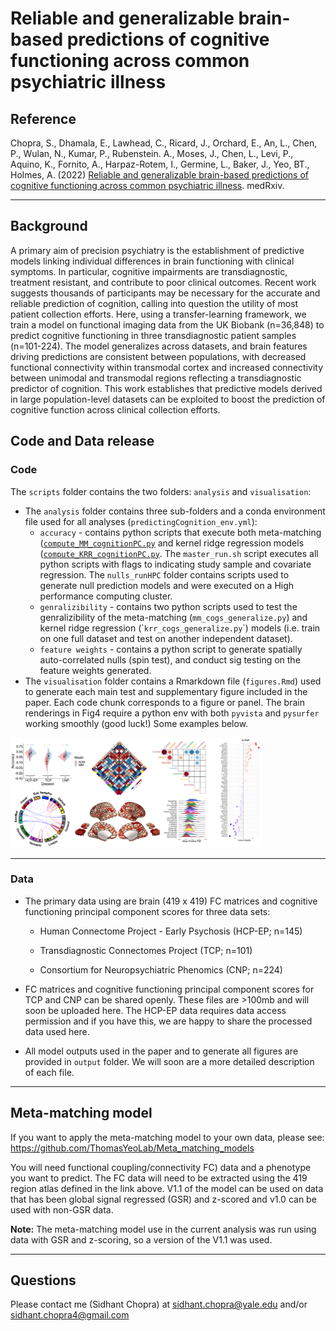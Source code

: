 Reliable and generalizable brain-based predictions of cognitive
functioning across common psychiatric illness
================

## Reference

Chopra, S., Dhamala, E., Lawhead, C., Ricard, J., Orchard, E., An, L.,
Chen, P., Wulan, N., Kumar, P., Rubenstein. A., Moses, J., Chen, L.,
Levi, P., Aquino, K., Fornito, A., Harpaz-Rotem, I., Germine, L., Baker,
J., Yeo, BT., Holmes, A. (2022) [Reliable and generalizable brain-based
predictions of cognitive functioning across common psychiatric
illness](https://www.medrxiv.org/). medRxiv.

------------------------------------------------------------------------

## Background

A primary aim of precision psychiatry is the establishment of predictive
models linking individual differences in brain functioning with clinical
symptoms. In particular, cognitive impairments are transdiagnostic,
treatment resistant, and contribute to poor clinical outcomes. Recent
work suggests thousands of participants may be necessary for the
accurate and reliable prediction of cognition, calling into question the
utility of most patient collection efforts. Here, using a
transfer-learning framework, we train a model on functional imaging data
from the UK Biobank (n=36,848) to predict cognitive functioning in three
transdiagnostic patient samples (n=101-224). The model generalizes
across datasets, and brain features driving predictions are consistent
between populations, with decreased functional connectivity within
transmodal cortex and increased connectivity between unimodal and
transmodal regions reflecting a transdiagnostic predictor of cognition.
This work establishes that predictive models derived in large
population-level datasets can be exploited to boost the prediction of
cognitive function across clinical collection efforts.

## Code and Data release

### Code

The `scripts` folder contains the two folders: `analysis` and
`visualisation`:

- The `analysis` folder contains three sub-folders and a conda
  environment file used for all analyses
  (`predictingCognition_env.yml`):
  - `accuracy` - contains python scripts that execute both meta-matching
    ([`compute_MM_cognitionPC.py`](https://github.com/sidchop/PredictingCognition/blob/master/scripts/analysis/accuracy/compute_MM_cognitionPC.py)
    and kernel ridge regression models
    ([`compute_KRR_cognitionPC.py`](https://github.com/sidchop/PredictingCognition/blob/master/scripts/analysis/accuracy/compute_KRR_cognitionPC.py).
    The `master_run.sh` script executes all python scripts with flags to
    indicating study sample and covariate regression. The `nulls_runHPC`
    folder contains scripts used to generate null prediction models and
    were executed on a High performance computing cluster.
  - `genralizibility` - contains two python scripts used to test the
    genralizibility of the meta-matching (`mm_cogs_generalize.py`) and
    kernel ridge regression (\``krr_cogs_generalize.py`\`) models
    (i.e. train on one full dataset and test on another independent
    dataset).
  - `feature weights` - contains a python script to generate spatially
    auto-correlated nulls (spin test), and conduct sig testing on the
    feature weights generated.
- The `visualisation` folder contains a Rmarkdown file (`figures.Rmd`)
  used to generate each main test and supplementary figure included in
  the paper. Each code chunk corresponds to a figure or panel. The brain
  renderings in Fig4 require a python env with both `pyvista` and
  `pysurfer` working smoothly (good luck!) Some examples below.

<img src="output/figures/vector_files/readme.png" width="80%" />

------------------------------------------------------------------------

### Data

- The primary data using are brain (419 x 419) FC matrices and cognitive
  functioning principal component scores for three data sets:

  - Human Connectome Project - Early Psychosis (HCP-EP; n=145)

  - Transdiagnostic Connectomes Project (TCP; n=101)

  - Consortium for Neuropsychiatric Phenomics (CNP; n=224)

- FC matrices and cognitive functioning principal component scores for
  TCP and CNP can be shared openly. These files are \>100mb and will
  soon be uploaded here. The HCP-EP data requires data access permission
  and if you have this, we are happy to share the processed data used
  here.

- All model outputs used in the paper and to generate all figures are
  provided in `output` folder. We will soon are a more detailed
  description of each file.

------------------------------------------------------------------------

## Meta-matching model

If you want to apply the meta-matching model to your own data, please
see: <https://github.com/ThomasYeoLab/Meta_matching_models>

You will need functional coupling/connectivity FC) data and a phenotype
you want to predict. The FC data will need to be extracted using the 419
region atlas defined in the link above. V1.1 of the model can be used on
data that has been global signal regressed (GSR) and z-scored and v1.0
can be used with non-GSR data.

**Note:** The meta-matching model use in the current analysis was run
using data with GSR and z-scoring, so a version of the V1.1 was used.

------------------------------------------------------------------------

## Questions

Please contact me (Sidhant Chopra) at <sidhant.chopra@yale.edu> and/or
<sidhant.chopra4@gmail.com>
